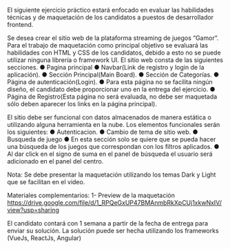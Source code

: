 El siguiente ejercicio práctico estará enfocado en evaluar las habilidades técnicas y de maquetación de los candidatos a puestos de desarrollador frontend.

Se desea crear el sitio web de la plataforma streaming de juegos “Gamor”. Para el trabajo de maquetación como principal objetivo se evaluará las habilidades con HTML y CSS de los candidatos, debido a esto no se puede utilizar ninguna librería o framework UI.
El sitio web consta de las siguientes secciones.
●	Pagina principal
●	Navbar(Link de registro y login de la aplicación).
●	Sección Principal(Main Board).
●	Sección de Categorías.
●	Página de autenticación(Login).
●	Para esta página no se facilita ningún diseño, el candidato debe proporcionar uno en la entrega del ejercicio.
●	Página de Registro(Esta página no será evaluada, no debe ser maquetada sólo deben aparecer los links en la página principal).

El sitio debe ser funcional con datos almacenados de manera estática o utilizando alguna herramienta en la nube.
Los elementos funcionales serán los siguientes:
●	Autenticacion.
●	Cambio de tema de sitio web.
●	Busqueda de juego
●	En esta sección solo se quiere que se pueda hacer una búsqueda de los juegos que correspondan con los filtros aplicados.
●	Al dar click en el signo de suma en el panel de búsqueda el usuario será adicionado en el panel del centro.

Nota: Se debe presentar la maquetación utilizando los temas Dark y Light que se facilitan en el video.


Materiales complementarios:
1- Preview de la maquetación
https://drive.google.com/file/d/1_RPQeGxUP47BMAnmbRkXpCUj1xkwNxIV/view?usp=sharing


El candidato contará con 1 semana a partir de la fecha de entrega para enviar su solución. La solución puede ser hecha utilizando los frameworks (VueJs, ReactJs, Angular)

